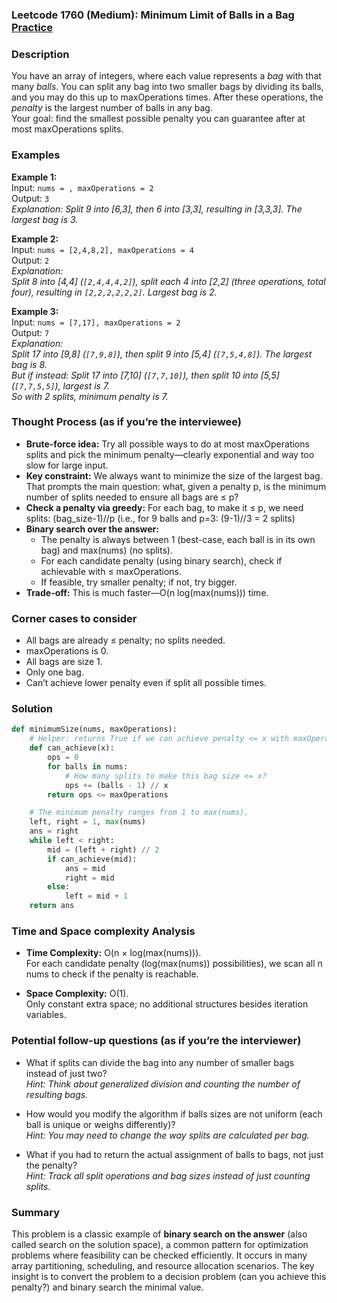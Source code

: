 ### Leetcode 1760 (Medium): Minimum Limit of Balls in a Bag [Practice](https://leetcode.com/problems/minimum-limit-of-balls-in-a-bag)

### Description  
You have an array of integers, where each value represents a *bag* with that many *balls*. You can split any bag into two smaller bags by dividing its balls, and you may do this up to maxOperations times. After these operations, the *penalty* is the largest number of balls in any bag.  
Your goal: find the smallest possible penalty you can guarantee after at most maxOperations splits.

### Examples  

**Example 1:**  
Input: `nums = , maxOperations = 2`  
Output: `3`  
*Explanation: Split 9 into [6,3], then 6 into [3,3], resulting in [3,3,3]. The largest bag is 3.*

**Example 2:**  
Input: `nums = [2,4,8,2], maxOperations = 4`  
Output: `2`  
*Explanation:  
Split 8 into [4,4] (`[2,4,4,4,2]`), split each 4 into [2,2] (three operations, total four), resulting in `[2,2,2,2,2,2]`. Largest bag is 2.*

**Example 3:**  
Input: `nums = [7,17], maxOperations = 2`  
Output: `7`  
*Explanation:  
Split 17 into [9,8] (`[7,9,8]`), then split 9 into [5,4] (`[7,5,4,8]`). The largest bag is 8.  
But if instead:
Split 17 into [7,10] (`[7,7,10]`), then split 10 into [5,5] (`[7,7,5,5]`), largest is 7.  
So with 2 splits, minimum penalty is 7.*

### Thought Process (as if you’re the interviewee)  
- **Brute-force idea:** Try all possible ways to do at most maxOperations splits and pick the minimum penalty—clearly exponential and way too slow for large input.
- **Key constraint:** We always want to minimize the size of the largest bag. That prompts the main question: what, given a penalty p, is the minimum number of splits needed to ensure all bags are ≤ p?
- **Check a penalty via greedy:** For each bag, to make it ≤ p, we need splits: (bag_size-1)//p (i.e., for 9 balls and p=3: (9-1)//3 = 2 splits)
- **Binary search over the answer:**  
  - The penalty is always between 1 (best-case, each ball is in its own bag) and max(nums) (no splits).
  - For each candidate penalty (using binary search), check if achievable with ≤ maxOperations.
  - If feasible, try smaller penalty; if not, try bigger.
- **Trade-off:** This is much faster—O(n log(max(nums))) time.

### Corner cases to consider  
- All bags are already ≤ penalty; no splits needed.
- maxOperations is 0.
- All bags are size 1.
- Only one bag.
- Can’t achieve lower penalty even if split all possible times.

### Solution

```python
def minimumSize(nums, maxOperations):
    # Helper: returns True if we can achieve penalty <= x with maxOperations
    def can_achieve(x):
        ops = 0
        for balls in nums:
            # How many splits to make this bag size <= x?
            ops += (balls - 1) // x
        return ops <= maxOperations

    # The minimum penalty ranges from 1 to max(nums).
    left, right = 1, max(nums)
    ans = right
    while left < right:
        mid = (left + right) // 2
        if can_achieve(mid):
            ans = mid
            right = mid
        else:
            left = mid + 1
    return ans
```

### Time and Space complexity Analysis  

- **Time Complexity:** O(n × log(max(nums))).  
  For each candidate penalty (log(max(nums)) possibilities), we scan all n nums to check if the penalty is reachable.
  
- **Space Complexity:** O(1).  
  Only constant extra space; no additional structures besides iteration variables.

### Potential follow-up questions (as if you’re the interviewer)  

- What if splits can divide the bag into any number of smaller bags instead of just two?  
  *Hint: Think about generalized division and counting the number of resulting bags.*

- How would you modify the algorithm if balls sizes are not uniform (each ball is unique or weighs differently)?  
  *Hint: You may need to change the way splits are calculated per bag.*

- What if you had to return the actual assignment of balls to bags, not just the penalty?  
  *Hint: Track all split operations and bag sizes instead of just counting splits.*

### Summary
This problem is a classic example of **binary search on the answer** (also called search on the solution space), a common pattern for optimization problems where feasibility can be checked efficiently. It occurs in many array partitioning, scheduling, and resource allocation scenarios. The key insight is to convert the problem to a decision problem (can you achieve this penalty?) and binary search the minimal value.